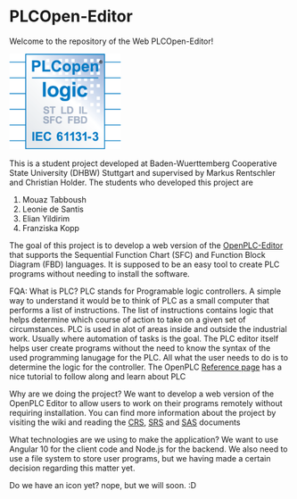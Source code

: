 # PLCOpen-Editor

Welcome to the repository of the Web PLCOpen-Editor!


<img src="https://github.com/elian15122000/TINF19C-PLCOpen-Editor/blob/master/Resources/Logo.png" width=200>

This is a student project developed at Baden-Wuerttemberg Cooperative State University (DHBW) Stuttgart and supervised by Markus Rentschler and Christian Holder.
The students who developed this project are

1. Mouaz Tabboush
2. Leonie de Santis
3. Elian Yildirim
4. Franziska Kopp

The goal of this project is to develop a web version of the [OpenPLC-Editor](https://www.openplcproject.com/plcopen-editor/) that supports the Sequential Function Chart (SFC) and Function Block Diagram (FBD) languages.
It is supposed to be an easy tool to create PLC programs without needing to install the software.

FQA:
What is PLC?
PLC stands for Programable logic controllers.
A simple way to understand it would be to think of PLC as a small computer that performs a list of instructions.
The list of instructions contains logic that helps determine which course of action to take on a given set of circumstances.
PLC is used in alot of areas inside and outside the industrial work. Usually where automation of tasks is the goal.
The PLC editor itself helps user create programs without the need to know the syntax of the used programming lanugage for the PLC. All what the user needs to do is to determine the logic for the controller.
The OpenPLC [Reference page](https://www.openplcproject.com/plcopen-editor/) has a nice tutorial to follow along and learn about PLC

Why are we doing the project?
We want to develop a web version of the OpenPLC Editor to allow users to work on their programs remotely without requiring installation.
You can find more information about the project by visiting the wiki and reading the [CRS](https://github.com/elian15122000/TINF19C-PLCOpen-Editor/blob/master/PROJECT/CRS/TINF19C_CRS_Team_1_0v1.pdf), [SRS](https://github.com/elian15122000/TINF19C-PLCOpen-Editor/wiki/1-System-Requirements-Specification) and [SAS](https://github.com/elian15122000/TINF19C-PLCOpen-Editor/wiki/2-System-Architecture-Specification) documents

What technologies are we using to make the application?
We want to use Angular 10 for the client code and Node.js for the backend.
We also need to use a file system to store user programs, but we having made a certain decision regarding this matter yet.

Do we have an icon yet?
nope, but we will soon. :D

